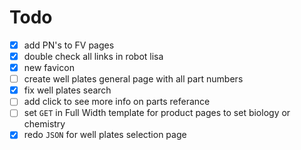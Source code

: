 Todo
====
- [x] add PN's to FV pages
- [x] double check all links in robot lisa
- [x] new favicon
- [ ] create well plates general page with all part numbers
- [x] fix well plates search
- [ ] add click to see more info on parts referance
- [ ] set `GET` in Full Width template for product pages to set biology or chemistry
- [x] redo `JSON` for well plates selection page
